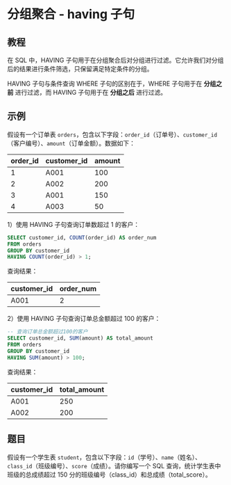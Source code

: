 # 分组聚合 - having 子句

## 教程
在 SQL 中，HAVING 子句用于在分组聚合后对分组进行过滤。它允许我们对分组后的结果进行条件筛选，只保留满足特定条件的分组。

HAVING 子句与条件查询 WHERE 子句的区别在于，WHERE 子句用于在 **分组之前** 进行过滤，而 HAVING 子句用于在 **分组之后** 进行过滤。



## 示例
假设有一个订单表 `orders`，包含以下字段：`order_id`（订单号）、`customer_id`（客户编号）、`amount`（订单金额）。数据如下：

| order_id | customer_id | amount |
|---------|-------------|--------|
| 1       | A001        | 100    |
| 2       | A002        | 200    |
| 3       | A001        | 150    |
| 4       | A003        | 50     |



1）使用 HAVING 子句查询订单数超过 1 的客户：

```sql
SELECT customer_id, COUNT(order_id) AS order_num
FROM orders
GROUP BY customer_id
HAVING COUNT(order_id) > 1;
```

查询结果：

| customer_id | order_num |
| ----------- | --------- |
| A001        | 2         |



2）使用 HAVING 子句查询订单总金额超过 100 的客户：

```sql
-- 查询订单总金额超过100的客户
SELECT customer_id, SUM(amount) AS total_amount
FROM orders
GROUP BY customer_id
HAVING SUM(amount) > 100;
```

查询结果：

| customer_id | total_amount |
| ----------- | ------------ |
| A001        | 250          |
| A002        | 200          |



## 题目

假设有一个学生表 `student`，包含以下字段：`id`（学号）、`name`（姓名）、`class_id`（班级编号）、`score`（成绩）。请你编写一个 SQL 查询，统计学生表中班级的总成绩超过 150 分的班级编号（class_id）和总成绩（total_score）。
